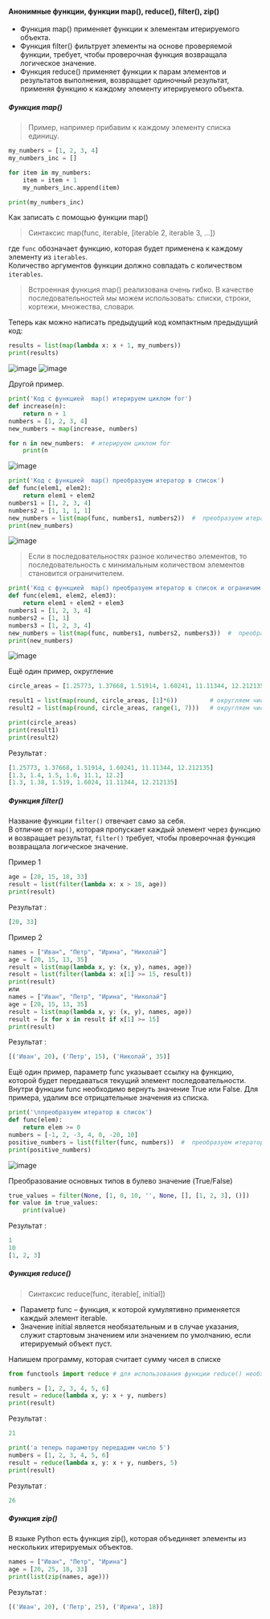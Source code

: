 #### Анонимные функции, функции map(), reduce(), filter(), zip()

- Функция map() применяет функции к элементам итерируемого объекта.
- Функция filter() фильтрует элементы на основе проверяемой функции, требует, чтобы проверочная функция возвращала логическое значение.
- Функция reduce() применяет функции к парам элементов и результатов выполнения, возвращает одиночный результат, применяя функцию к каждому элементу итерируемого объекта.

##### Функция map()

> Пример, например прибавим к каждому элементу списка единицу.
```python
my_numbers = [1, 2, 3, 4]
my_numbers_inc = []

for item in my_numbers:
    item = item + 1
    my_numbers_inc.append(item)

print(my_numbers_inc)
```

Как записать с помощью функции map()
> Синтаксис map(func, iterable, [iterable 2, iterable 3, ...]) 

где ``func`` обозначает функцию, которая будет применена к каждому элементу из ``iterables``. <br>
Количество аргументов функции должно совпадать с количеством ``iterables``.
> Встроенная функция map() реализована очень гибко. В качестве последовательностей мы можем использовать: списки, строки, кортежи, множества, словари.

Теперь как можно написать предыдущий код компактным предыдущий код:
```python
results = list(map(lambda x: x + 1, my_numbers))
print(results) 
```
![image](https://github.com/user-attachments/assets/733a4470-da8c-4b47-888d-25004e49dca3)
![image](https://github.com/user-attachments/assets/8246c598-a4ae-40dd-bfcd-8d3cc0726986)

Другой пример.
```python
print('Код с функцией  map() итерируем циклом for')
def increase(n):
    return n + 1
numbers = [1, 2, 3, 4]
new_numbers = map(increase, numbers)

for n in new_numbers:  # итерируем циклом for
    print(n
```
![image](https://github.com/user-attachments/assets/dfa48527-99a8-4a50-bdce-eba64d80a6ba)

```python
print('Код с функцией  map() преобразуем итератор в список')
def func(elem1, elem2):
    return elem1 + elem2
numbers1 = [1, 2, 3, 4]
numbers2 = [1, 1, 1, 1]
new_numbers = list(map(func, numbers1, numbers2))  #  преобразуем итератор в список
print(new_numbers)
```
![image](https://github.com/user-attachments/assets/91e15bd2-b01a-4345-93a6-5e50cc5ec8f9)

> Если в последовательностях разное количество элементов, то последовательность с минимальным количеством элементов становится ограничителем.
```python
print('Код с функцией  map() преобразуем итератор в список и ограничим данные')
def func(elem1, elem2, elem3):
    return elem1 + elem2 + elem3
numbers1 = [1, 2, 3, 4]
numbers2 = [1, 1]
numbers3 = [1, 2, 3, 4]
new_numbers = list(map(func, numbers1, numbers2, numbers3))  #  преобразуем итератор в список
print(new_numbers)
```
![image](https://github.com/user-attachments/assets/c84d0001-d9a3-4f85-b42e-0026b71bcd55)

Ещё один пример, округление 
```python
circle_areas = [1.25773, 1.37668, 1.51914, 1.60241, 11.11344, 12.212135]

result1 = list(map(round, circle_areas, [1]*6))         # округляем числа до 1 знака после запятой
result2 = list(map(round, circle_areas, range(1, 7)))   # округляем числа до 1,2,...,6 знаков после запятой

print(circle_areas)
print(result1)
print(result2)
```

Результат :
```python
[1.25773, 1.37668, 1.51914, 1.60241, 11.11344, 12.212135]
[1.3, 1.4, 1.5, 1.6, 11.1, 12.2]
[1.3, 1.38, 1.519, 1.6024, 11.11344, 12.212135]
```

##### Функция filter()

Название функции ``filter()`` отвечает само за себя.<br> 
В отличие от ``map()``, которая пропускает каждый элемент через функцию и возвращает результат, ``filter()`` требует, чтобы проверочная функция возвращала логическое значение.

Пример 1
```python
age = [20, 15, 18, 33]
result = list(filter(lambda x: x > 18, age))
print(result)
```

Результат :
```python
[20, 33]
```

Пример 2
```python
names = ["Иван", "Петр", "Ирина", "Николай"]
age = [20, 15, 13, 35]
result = list(map(lambda x, y: (x, y), names, age))
result = list(filter(lambda x: x[1] >= 15, result))
print(result)
или
names = ["Иван", "Петр", "Ирина", "Николай"]
age = [20, 15, 13, 35]
result = list(map(lambda x, y: (x, y), names, age))
result = [x for x in result if x[1] >= 15]
print(result)
```

Результат :
```python
[('Иван', 20), ('Петр', 15), ('Николай', 35)] 
```

Ещё один пример, параметр func указывает ссылку на функцию, которой будет передаваться текущий элемент последовательности.<br> 
Внутри функции func необходимо вернуть значение True или False. Для примера, удалим все отрицательные значения из списка.
```python
print('\nпреобразуем итератор в список')
def func(elem):
    return elem >= 0
numbers = [-1, 2, -3, 4, 0, -20, 10]
positive_numbers = list(filter(func, numbers))  #  преобразуем итератор в список
print(positive_numbers)
```
![image](https://github.com/user-attachments/assets/536f9227-f479-4183-b3db-5d219c14c832)

Преобразование основных типов в булево значение (True/False)
```python
true_values = filter(None, [1, 0, 10, '', None, [], [1, 2, 3], ()])
for value in true_values:
    print(value)
```

Результат :
```python
1
10
[1, 2, 3]
```

##### Функция reduce()
> Синтаксис reduce(func, iterable[, initial]) 
- Параметр func – функция, к которой кумулятивно применяется каждый элемент iterable.
- Значение initial является необязательным и в случае указания, служит стартовым значением или значением по умолчанию, если итерируемый объект пуст.

Напишем программу, которая считает сумму чисел в списке
```python
from functools import reduce # для использования функции reduce() необходимо подключить специальный модуль functools.

numbers = [1, 2, 3, 4, 5, 6]
result = reduce(lambda x, y: x + y, numbers)
print(result)
```

Результат :
```python
21
```
```python
print('а теперь параметру передадим число 5')
numbers = [1, 2, 3, 4, 5, 6]
result = reduce(lambda x, y: x + y, numbers, 5)
print(result)
```

Результат :
```python
26
```

##### Функция zip()

В языке Python есть функция zip(), которая объединяет элементы из нескольких итерируемых объектов.
```python
names = ["Иван", "Петр", "Ирина"]
age = [20, 25, 18, 33]
print(list(zip(names, age)))
```

Результат :
```python
[('Иван', 20), ('Петр', 25), ('Ирина', 18)]
```



























